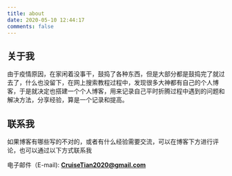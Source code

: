 ```yaml
---
title: about
date: 2020-05-10 12:44:17
comments: false
---
```


## 关于我

由于疫情原因，在家闲着没事干，鼓捣了各种东西，但是大部分都是鼓捣完了就过去了，什么也没留下，在网上搜索教程过程中，发现很多大神都有自己的个人博客，于是就决定也搭建一个个人博客，用来记录自己平时折腾过程中遇到的问题和解决方法，分享经验，算是一个记录和提高。

## 联系我

如果博客有哪些写的不对的，或者有什么经验需要交流，可以在博客下方进行评论，也可以通过以下方式联系我

电子邮件（E-mail): **CruiseTian2020@gmail.com**


